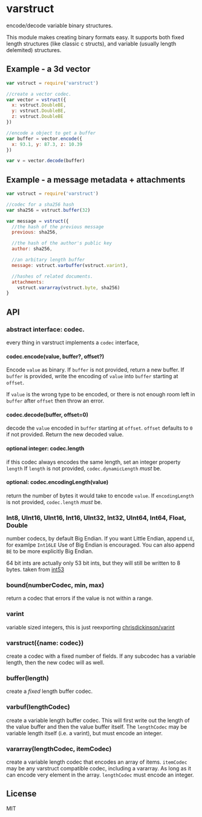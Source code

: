 # varstruct

encode/decode variable binary structures.

This module makes creating binary formats easy.
It supports both fixed length structures (like classic c structs),
and variable (usually length delemited) structures.


## Example - a 3d vector

``` js
var vstruct = require('varstruct')

//create a vector codec.
var vector = vstruct({
  x: vstruct.DoubleBE,
  y: vstruct.DoubleBE,
  z: vstruct.DoubleBE
})

//encode a object to get a buffer
var buffer = vector.encode({
  x: 93.1, y: 87.3, z: 10.39
})

var v = vector.decode(buffer)
```

## Example - a message metadata + attachments

``` js
var vstruct = require('varstruct')

//codec for a sha256 hash
var sha256 = vstruct.buffer(32)

var message = vstruct({
  //the hash of the previous message
  previous: sha256,

  //the hash of the author's public key
  author: sha256,

  //an arbitary length buffer
  message: vstruct.varbuffer(vstruct.varint),

  //hashes of related documents.
  attachments:
    vstruct.vararray(vstruct.byte, sha256)
}

```

## API

### abstract interface: codec.

every thing in varstruct implements a `codec` interface,
#### codec.encode(value, buffer?, offset?)

Encode `value` as binary. If `buffer` is not provided,
return a new buffer. If `buffer` is provided, write the encoding
of `value` into `buffer` starting at `offset`.

If `value` is the wrong type to be encoded, or there is not enough room
left in `buffer` after `offset` then throw an error.

#### codec.decode(buffer, offset=0)

decode the `value` encoded in `buffer` starting at `offset`.
`offset` defaults to `0` if not provided.
Return the new decoded value.

#### optional integer: codec.length

if this codec always encodes the same length,
set an integer property `length`
If `length` is not provided, `codec.dynamicLength` *must* be.

#### optional: codec.encodingLength(value)

return the number of bytes it would take to encode `value`.
If `encodingLength` is not provided, `codec.length` *must* be.

### Int8, UInt16, UInt16, Int16, UInt32, Int32, UInt64, Int64, Float, Double

number codecs, by default Big Endian.
If you want Little Endian, append `LE`, for examlpe `Int16LE`
Use of Big Endian is encouraged. You can also append `BE` to be
more explicitly Big Endian.

64 bit ints are actually only 53 bit ints, but they will still be
written to 8 bytes. taken from [int53](https://github.com/dannycoates/int53)

### bound(numberCodec, min, max)

return a codec that errors if the value is not within a range.

### varint

variable sized integers, this is just reexporting
[chrisdickinson/varint](https://github.com/chrisdickinson/varint)


### varstruct({name: codec})

create a codec with a fixed number of fields.
If any subcodec has a variable length, then the new codec will as well.

### buffer(length)

create a *fixed* length buffer codec.

### varbuf(lengthCodec)

create a variable length buffer codec. This will first write out the length of the
value buffer and then the value buffer itself. The `lengthCodec` may be
variable length itself (i.e. a varint), but must encode an integer.

### vararray(lengthCodec, itemCodec)

create a variable length codec that encodes an array of items.
`itemCodec` may be any varstruct compatible codec, including a vararray.
As long as it can encode very element in the array.
`lengthCodec` must encode an integer.

## License

MIT
